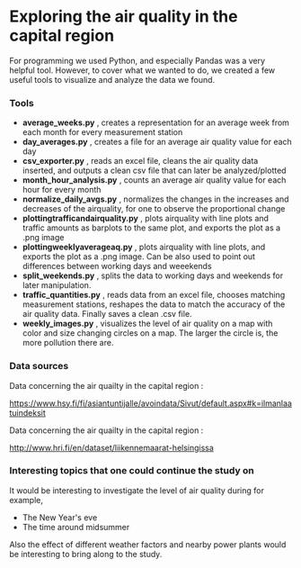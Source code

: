 # Exploring the air quality in the capital region

For programming we used Python, and especially Pandas was a very helpful tool. However, to cover what we wanted to do, we created a few useful tools to visualize and analyze the data we found.

### Tools 
* **average_weeks.py** , creates a representation for an average week from each month for every measurement station
* **day_averages.py** , creates a file for an average air quality value for each day
* **csv_exporter.py** , reads an excel file, cleans the air quality data inserted, and outputs a clean csv file that can later be analyzed/plotted
* **month_hour_analysis.py** , counts an average air quality value for each hour for every month 
* **normalize_daily_avgs.py** , normalizes the changes in the increases and decreases of the airquality, for one to observe the proportional change
* **plottingtrafficandairquality.py** , plots airquality with line plots and traffic amounts as barplots to the same plot, and exports the plot as a .png image
* **plottingweeklyaverageaq.py** , plots airquality with line plots, and exports the plot as a .png image. Can be also used to point out differences between working days and weeekends
* **split_weekends.py** , splits the data to working days and weekends for later manipulation.
* **traffic_quantities.py** , reads data from an excel file, chooses matching measurement stations, reshapes the data to match the accuracy of the air quality data. Finally saves a clean .csv file.
* **weekly_images.py** , visualizes the level of air quality on a map with color and size changing circles on a map. The larger the circle is, the more pollution there are. 


### Data sources

Data concerning the air quailty in the capital region :

https://www.hsy.fi/fi/asiantuntijalle/avoindata/Sivut/default.aspx#k=ilmanlaatuindeksit

Data concerning the air quailty in the capital region :

http://www.hri.fi/en/dataset/liikennemaarat-helsingissa

### Interesting topics that one could continue the study on

It would be interesting to investigate the level of air quality during for example,
  
* The New Year's eve
* The time around midsummer 

Also the effect of different weather factors and nearby power plants would be interesting to bring along to the study.

